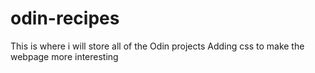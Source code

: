 # odin-recipes
This is where i will store all of the Odin projects
Adding css to make the webpage more interesting